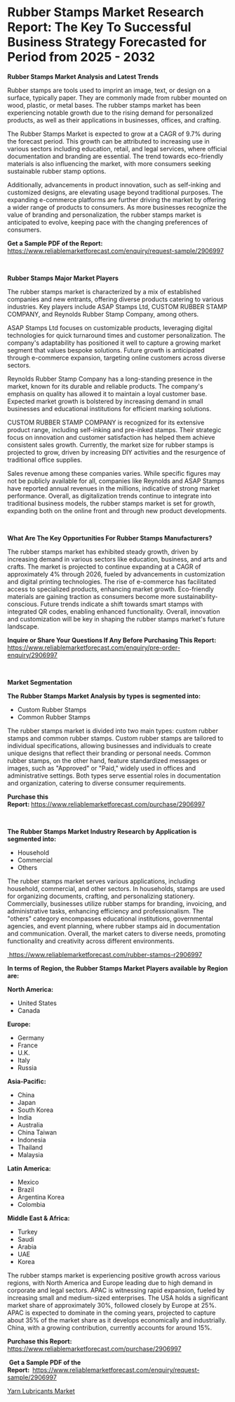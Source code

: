 <p><h1>Rubber Stamps Market Research Report: The Key To Successful Business Strategy Forecasted for Period from 2025 - 2032</h1></p><p><strong>Rubber Stamps Market Analysis and Latest Trends</strong></p>
<p><p>Rubber stamps are tools used to imprint an image, text, or design on a surface, typically paper. They are commonly made from rubber mounted on wood, plastic, or metal bases. The rubber stamps market has been experiencing notable growth due to the rising demand for personalized products, as well as their applications in businesses, offices, and crafting.</p><p>The Rubber Stamps Market is expected to grow at a CAGR of 9.7% during the forecast period. This growth can be attributed to increasing use in various sectors including education, retail, and legal services, where official documentation and branding are essential. The trend towards eco-friendly materials is also influencing the market, with more consumers seeking sustainable rubber stamp options.</p><p>Additionally, advancements in product innovation, such as self-inking and customized designs, are elevating usage beyond traditional purposes. The expanding e-commerce platforms are further driving the market by offering a wider range of products to consumers. As more businesses recognize the value of branding and personalization, the rubber stamps market is anticipated to evolve, keeping pace with the changing preferences of consumers.</p></p>
<p><strong>Get a Sample PDF of the Report:&nbsp;</strong> <a href="https://www.reliablemarketforecast.com/enquiry/request-sample/2906997?utm_campaign=2533&utm_medium=2&utm_source=Github&utm_content=ia&utm_term=12032025&utm_id=rubber-stamps">https://www.reliablemarketforecast.com/enquiry/request-sample/2906997</a></p>
<p>&nbsp;</p>
<p><strong>Rubber Stamps Major Market Players</strong></p>
<p><p>The rubber stamps market is characterized by a mix of established companies and new entrants, offering diverse products catering to various industries. Key players include ASAP Stamps Ltd, CUSTOM RUBBER STAMP COMPANY, and Reynolds Rubber Stamp Company, among others.</p><p>ASAP Stamps Ltd focuses on customizable products, leveraging digital technologies for quick turnaround times and customer personalization. The company's adaptability has positioned it well to capture a growing market segment that values bespoke solutions. Future growth is anticipated through e-commerce expansion, targeting online customers across diverse sectors.</p><p>Reynolds Rubber Stamp Company has a long-standing presence in the market, known for its durable and reliable products. The company's emphasis on quality has allowed it to maintain a loyal customer base. Expected market growth is bolstered by increasing demand in small businesses and educational institutions for efficient marking solutions. </p><p>CUSTOM RUBBER STAMP COMPANY is recognized for its extensive product range, including self-inking and pre-inked stamps. Their strategic focus on innovation and customer satisfaction has helped them achieve consistent sales growth. Currently, the market size for rubber stamps is projected to grow, driven by increasing DIY activities and the resurgence of traditional office supplies.</p><p>Sales revenue among these companies varies. While specific figures may not be publicly available for all, companies like Reynolds and ASAP Stamps have reported annual revenues in the millions, indicative of strong market performance. Overall, as digitalization trends continue to integrate into traditional business models, the rubber stamps market is set for growth, expanding both on the online front and through new product developments.</p></p>
<p>&nbsp;</p>
<p><strong>What Are The Key Opportunities For Rubber Stamps Manufacturers?</strong></p>
<p><p>The rubber stamps market has exhibited steady growth, driven by increasing demand in various sectors like education, business, and arts and crafts. The market is projected to continue expanding at a CAGR of approximately 4% through 2026, fueled by advancements in customization and digital printing technologies. The rise of e-commerce has facilitated access to specialized products, enhancing market growth. Eco-friendly materials are gaining traction as consumers become more sustainability-conscious. Future trends indicate a shift towards smart stamps with integrated QR codes, enabling enhanced functionality. Overall, innovation and customization will be key in shaping the rubber stamps market's future landscape.</p></p>
<p><strong>Inquire or Share Your Questions If Any Before Purchasing This Report:</strong> <a href="https://www.reliablemarketforecast.com/enquiry/pre-order-enquiry/2906997?utm_campaign=2533&utm_medium=2&utm_source=Github&utm_content=ia&utm_term=12032025&utm_id=rubber-stamps">https://www.reliablemarketforecast.com/enquiry/pre-order-enquiry/2906997</a></p>
<p>&nbsp;</p>
<p><strong>Market Segmentation</strong></p>
<p><strong>The Rubber Stamps Market Analysis by types is segmented into:</strong></p>
<p><ul><li>Custom Rubber Stamps</li><li>Common Rubber Stamps</li></ul></p>
<p><p>The rubber stamps market is divided into two main types: custom rubber stamps and common rubber stamps. Custom rubber stamps are tailored to individual specifications, allowing businesses and individuals to create unique designs that reflect their branding or personal needs. Common rubber stamps, on the other hand, feature standardized messages or images, such as "Approved" or "Paid," widely used in offices and administrative settings. Both types serve essential roles in documentation and organization, catering to diverse consumer requirements.</p></p>
<p><strong>Purchase this Report:&nbsp;</strong><a href="https://www.reliablemarketforecast.com/purchase/2906997?utm_campaign=2533&utm_medium=2&utm_source=Github&utm_content=ia&utm_term=12032025&utm_id=rubber-stamps">https://www.reliablemarketforecast.com/purchase/2906997</a></p>
<p>&nbsp;</p>
<p><strong>The Rubber Stamps Market Industry Research by Application is segmented into:</strong></p>
<p><ul><li>Household</li><li>Commercial</li><li>Others</li></ul></p>
<p><p>The rubber stamps market serves various applications, including household, commercial, and other sectors. In households, stamps are used for organizing documents, crafting, and personalizing stationery. Commercially, businesses utilize rubber stamps for branding, invoicing, and administrative tasks, enhancing efficiency and professionalism. The "others" category encompasses educational institutions, governmental agencies, and event planning, where rubber stamps aid in documentation and communication. Overall, the market caters to diverse needs, promoting functionality and creativity across different environments.</p></p>
<p><a href="https://www.reliablemarketforecast.com/rubber-stamps-r2906997?utm_campaign=2533&utm_medium=2&utm_source=Github&utm_content=ia&utm_term=12032025&utm_id=rubber-stamps">&nbsp;https://www.reliablemarketforecast.com/rubber-stamps-r2906997</a></p>
<p><strong>In terms of Region, the Rubber Stamps Market Players available by Region are:</strong></p>
<p>
    <p> <strong> North America: </strong>
        <ul>
            <li>United States</li>
            <li>Canada</li>
        </ul>
        </p> 
    <p> <strong> Europe: </strong>
        <ul>
            <li>Germany</li>
            <li>France</li>
            <li>U.K.</li>
            <li>Italy</li>
            <li>Russia</li>
        </ul>
        </p> 
    <p> <strong> Asia-Pacific: </strong>
        <ul>
            <li>China</li>
            <li>Japan</li>
            <li>South Korea</li>
            <li>India</li>
            <li>Australia</li>
            <li>China Taiwan</li>
            <li>Indonesia</li>
            <li>Thailand</li>
            <li>Malaysia</li>
        </ul>
        </p> 
    <p> <strong> Latin America: </strong>
        <ul>
            <li>Mexico</li>
            <li>Brazil</li>
            <li>Argentina Korea</li>
            <li>Colombia</li>
        </ul>
        </p> 
    <p> <strong> Middle East & Africa: </strong>
        <ul>
            <li>Turkey</li>
            <li>Saudi</li>
            <li>Arabia</li>
            <li>UAE</li>
            <li>Korea</li>
        </ul>
    </p>
    </p>
<p><p>The rubber stamps market is experiencing positive growth across various regions, with North America and Europe leading due to high demand in corporate and legal sectors. APAC is witnessing rapid expansion, fueled by increasing small and medium-sized enterprises. The USA holds a significant market share of approximately 30%, followed closely by Europe at 25%. APAC is expected to dominate in the coming years, projected to capture about 35% of the market share as it develops economically and industrially. China, with a growing contribution, currently accounts for around 15%.</p></p>
<p><strong>Purchase this Report: </strong><a href="https://www.reliablemarketforecast.com/purchase/2906997?utm_campaign=2533&utm_medium=2&utm_source=Github&utm_content=ia&utm_term=12032025&utm_id=rubber-stamps">https://www.reliablemarketforecast.com/purchase/2906997</a></p>
<p>&nbsp;<strong>Get a Sample PDF of the Report:&nbsp;&nbsp;</strong><a href="https://www.reliablemarketforecast.com/enquiry/request-sample/2906997?utm_campaign=2533&utm_medium=2&utm_source=Github&utm_content=ia&utm_term=12032025&utm_id=rubber-stamps">https://www.reliablemarketforecast.com/enquiry/request-sample/2906997</a></p>
<p><strong></strong></p>
<p><p><a href="https://github.com/gambokaiohjr/Market-Research-Report-List-1/blob/main/yarn-lubricants-market.md?utm_campaign=2533&utm_medium=2&utm_source=Github&utm_content=ia&utm_term=12032025&utm_id=rubber-stamps">Yarn Lubricants Market</a></p></p>